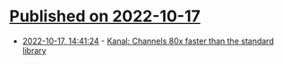 # [Published on 2022-10-17](index.md)

* [2022-10-17, 14:41:24](https://lobste.rs/s/vsfbvs/kanal_channels_80x_faster_than_standard) - [Kanal: Channels 80x faster than the standard library](https://www.reddit.com/r/rust/comments/y5im3n/kanal_channels_80x_faster_than_the_standard/)
